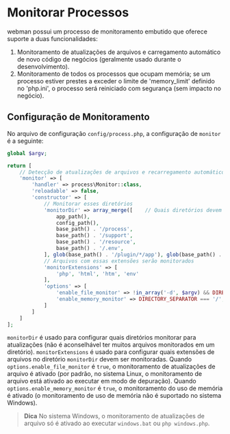 # Monitorar Processos
webman possui um processo de monitoramento embutido que oferece suporte a duas funcionalidades:
1. Monitoramento de atualizações de arquivos e carregamento automático de novo código de negócios (geralmente usado durante o desenvolvimento).
2. Monitoramento de todos os processos que ocupam memória; se um processo estiver prestes a exceder o limite de 'memory_limit' definido no 'php.ini', o processo será reiniciado com segurança (sem impacto no negócio).

## Configuração de Monitoramento
No arquivo de configuração `config/process.php`, a configuração de `monitor` é a seguinte:
```php
global $argv;

return [
    // Detecção de atualizações de arquivos e recarregamento automático
    'monitor' => [
        'handler' => process\Monitor::class,
        'reloadable' => false,
        'constructor' => [
            // Monitorar esses diretórios
            'monitorDir' => array_merge([    // Quais diretórios devem ser monitorados
                app_path(),
                config_path(),
                base_path() . '/process',
                base_path() . '/support',
                base_path() . '/resource',
                base_path() . '/.env',
            ], glob(base_path() . '/plugin/*/app'), glob(base_path() . '/plugin/*/config'), glob(base_path() . '/plugin/*/api')),
            // Arquivos com essas extensões serão monitorados
            'monitorExtensions' => [
                'php', 'html', 'htm', 'env'
            ],
            'options' => [
                'enable_file_monitor' => !in_array('-d', $argv) && DIRECTORY_SEPARATOR === '/', // Habilitar monitoramento de arquivos
                'enable_memory_monitor' => DIRECTORY_SEPARATOR === '/',                      // Habilitar monitoramento de memória
            ]
        ]
    ]
];
```
`monitorDir` é usado para configurar quais diretórios monitorar para atualizações (não é aconselhável ter muitos arquivos monitorados em um diretório).
`monitorExtensions` é usado para configurar quais extensões de arquivos no diretório `monitorDir` devem ser monitoradas.
Quando `options.enable_file_monitor` é `true`, o monitoramento de atualizações de arquivo é ativado (por padrão, no sistema Linux, o monitoramento de arquivo está ativado ao executar em modo de depuração).
Quando `options.enable_memory_monitor` é `true`, o monitoramento do uso de memória é ativado (o monitoramento de uso de memória não é suportado no sistema Windows).

> **Dica**
> No sistema Windows, o monitoramento de atualizações de arquivo só é ativado ao executar `windows.bat` ou `php windows.php`.
